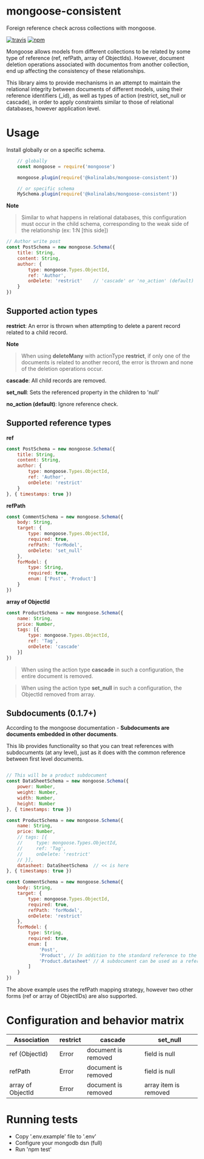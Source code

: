 # mongoose-consistent

Foreign reference check across collections with mongoose.

[![travis][travis_img]][travis_url] [![npm][npm_img]][npm_url]

Mongoose allows models from different collections to be related by some type of reference (ref, refPath, array of ObjectIds). However, document deletion operations associated with documentos from another collection, end up affecting the consistency of these relationships.

This library aims to provide mechanisms in an attempt to maintain the relational integrity between documents of different models, using their reference identifiers (_id), as well as types of action (restrict, set_null or cascade), in order to apply constraints similar to those of relational databases, however application level.

# Usage

Install globally or on a specific schema.

```js
    // globally
    const mongoose = require('mongoose')

    mongoose.plugin(require('@kolinalabs/mongoose-consistent'))

    // or specific schema
    MySchema.plugin(require('@kolinalabs/mongoose-consistent'))
```

**Note**
> Similar to what happens in relational databases, this configuration must occur in the child schema, corresponding to the weak side of the relationship (ex: 1:N [this side])

```js
// Author write post
const PostSchema = new mongoose.Schema({
    title: String,
    content: String,
    author: {
        type: mongoose.Types.ObjectId,
        ref: 'Author',
        onDelete: 'restrict'    // 'cascade' or 'no_action' (default)
    }
})
```

## Supported action types

**restrict**: An error is thrown when attempting to delete a parent record related to a child record.

**Note**
> When using **deleteMany** with actionType **restrict**, if only one of the documents is related to another record, the error is thrown and none of the deletion operations occur.

**cascade**: All child records are removed.

**set_null**: Sets the referenced property in the children to 'null'

**no_action (default)**: Ignore reference check.

## Supported reference types

**ref**

```js
const PostSchema = new mongoose.Schema({
    title: String,
    content: String,
    author: {
        type: mongoose.Types.ObjectId,
        ref: 'Author',
        onDelete: 'restrict'
    }
}, { timestamps: true })
```

**refPath**

```js
const CommentSchema = new mongoose.Schema({
    body: String,
    target: {
        type: mongoose.Types.ObjectId,
        required: true,
        refPath: 'forModel',
        onDelete: 'set_null'
    },
    forModel: {
        type: String,
        required: true,
        enum: ['Post', 'Product']
    }
})
```

**array of ObjectId**

```js
const ProductSchema = new mongoose.Schema({
    name: String,
    price: Number,
    tags: [{
        type: mongoose.Types.ObjectId,
        ref: 'Tag',
        onDelete: 'cascade'
    }]
})
```

> When using the action type **cascade** in such a configuration, the entire document is removed.

> When using the action type **set_null** in such a configuration, the ObjectId removed from array.

## Subdocuments (0.1.7+)

According to the mongoose documentation - **Subdocuments are documents embedded in other documents**.

This lib provides functionality so that you can treat references with subdocuments (at any level), just as it does with the common reference between first level documents.

```js

// This will be a product subdocument
const DataSheetSchema = new mongoose.Schema({
    power: Number,
    weight: Number,
    width: Number,
    height: Number
}, { timestamps: true })

const ProductSchema = new mongoose.Schema({
    name: String,
    price: Number,
    // tags: [{
    //     type: mongoose.Types.ObjectId,
    //     ref: 'Tag',
    //     onDelete: 'restrict'
    // }],
    datasheet: DataSheetSchema  // << is here
}, { timestamps: true })

const CommentSchema = new mongoose.Schema({
    body: String,
    target: {
        type: mongoose.Types.ObjectId,
        required: true,
        refPath: 'forModel',
        onDelete: 'restrict'
    },
    forModel: {
        type: String,
        required: true,
        enum: [
            'Post',
            'Product', // In addition to the standard reference to the parent document
            'Product.datasheet' // A subdocument can be used as a reference
        ]
    }
})
```

The above example uses the refPath mapping strategy, however two other forms (ref or array of ObjectIDs) are also supported.

# Configuration and behavior matrix

| Association | restrict | cascade | set_null |
|---	|---	|---	|---	|
| ref (ObjectId) | Error | document is removed | field is null |
| refPath | Error | document is removed | field is null |
| array of ObjectId | Error | document is removed | array item is removed |

# Running tests

- Copy '.env.example' file to '.env'
- Configure your mongodb dsn (full)
- Run 'npm test'

[travis_img]: https://travis-ci.org/kolinalabs/mongoose-consistent.svg?branch=master
[travis_url]: https://travis-ci.org/kolinalabs/mongoose-consistent
[npm_img]: https://img.shields.io/npm/v/@kolinalabs/mongoose-consistent.svg
[npm_url]: https://npmjs.com/package/@kolinalabs/mongoose-consistent
